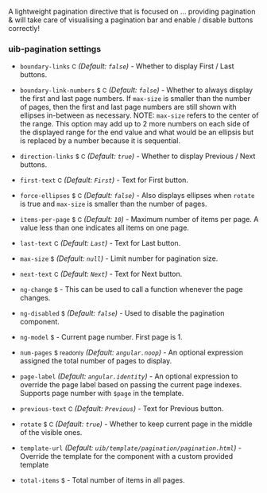 A lightweight pagination directive that is focused on ... providing pagination & will take care of visualising a pagination bar and enable / disable buttons correctly!

### uib-pagination settings

* `boundary-links`
  <small class="badge">C</small>
  _(Default: `false`)_ -
  Whether to display First / Last buttons.

* `boundary-link-numbers`
  <small class="badge">$</small>
  <small class="badge">C</small>
  _(Default: `false`)_ -
  Whether to always display the first and last page numbers. If `max-size` is smaller than the number of pages, then the  first and last page numbers are still shown with ellipses in-between as necessary. NOTE: `max-size` refers to the center of the range. This option may add up to 2 more numbers on each side of the displayed range for the end value and what would be an ellipsis but is replaced by a number because it is sequential.

* `direction-links`
  <small class="badge">$</small>
  <small class="badge">C</small>
  _(Default: `true`)_ -
  Whether to display Previous / Next buttons.

* `first-text`
  <small class="badge">C</small>
  _(Default: `First`)_ -
  Text for First button.

* `force-ellipses`
  <small class="badge">$</small>
  <small class="badge">C</small>
  _(Default: `false`)_ -
  Also displays ellipses when `rotate` is true and `max-size` is smaller than the number of pages.

* `items-per-page`
  <small class="badge">$</small>
  <small class="badge">C</small>
  <i class="glyphicon glyphicon-eye-open"></i>
  _(Default: `10`)_ -
  Maximum number of items per page. A value less than one indicates all items on one page.

* `last-text`
  <small class="badge">C</small>
  _(Default: `Last`)_ -
  Text for Last button.

* `max-size`
  <small class="badge">$</small>
  <i class="glyphicon glyphicon-eye-open"></i>
  _(Default: `null`)_ -
  Limit number for pagination size.

* `next-text`
  <small class="badge">C</small>
  _(Default: `Next`)_ -
  Text for Next button.

* `ng-change`
  <small class="badge">$</small> -
  This can be used to call a function whenever the page changes.

* `ng-disabled`
  <small class="badge">$</small>
  <i class="glyphicon glyphicon-eye-open"></i>
  _(Default: `false`)_ -
  Used to disable the pagination component.

* `ng-model`
  <small class="badge">$</small>
  <i class="glyphicon glyphicon-eye-open"></i> -
  Current page number. First page is 1.

* `num-pages`
  <small class="badge">$</small>
  <small class="badge">readonly</small>
  _(Default: `angular.noop`)_ -
  An optional expression assigned the total number of pages to display.

* `page-label`
  _(Default: `angular.identity`)_ -
  An optional expression to override the page label based on passing the current page indexes. Supports page number with `$page` in the template.

* `previous-text`
  <small class="badge">C</small>
  _(Default: `Previous`)_ -
  Text for Previous button.

* `rotate`
  <small class="badge">$</small>
  <small class="badge">C</small>
  _(Default: `true`)_ -
  Whether to keep current page in the middle of the visible ones.

* `template-url`
  _(Default: `uib/template/pagination/pagination.html`)_ -
  Override the template for the component with a custom provided template

* `total-items`
  <small class="badge">$</small>
  <i class="glyphicon glyphicon-eye-open"></i> -
  Total number of items in all pages.
